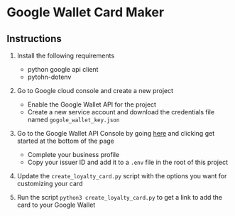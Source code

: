 # Google Wallet Card Maker

## Instructions

1. Install the following requirements
    - python google api client
    - pytohn-dotenv

2. Go to Google cloud console and create a new project
   - Enable the Google Wallet API for the project
   - Create a new service account and download the credentials file named `gogole_wallet_key.json`

3. Go to the Google Wallet API Console by going [here](https://developers.google.com/wallet) and clicking get started at the bottom of the page
    - Complete your business profile 
    - Copy your issuer ID and add it to a `.env` file in the root of this project

3. Update the `create_loyalty_card.py` script with the options you want for customizing your card

4. Run the script `python3 create_loyalty_card.py` to get a link to add the card to your Google Wallet